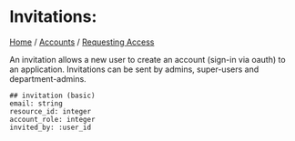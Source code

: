 # Invitations:
[Home](./README.md) / [Accounts](accounts/README.md) / [Requesting Access](accounts/requesting_access.md)

An invitation allows a new user to create an account (sign-in via oauth) to an application. Invitations can be sent by admins, super-users and department-admins. 
  ```
  ## invitation (basic)
  email: string
  resource_id: integer  
  account_role: integer
  invited_by: :user_id 
  ```
